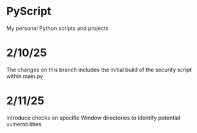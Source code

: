 # PyScript
My personal Python scripts and projects

# 2/10/25
The changes on this branch includes the initial build of the security script within main.py

# 2/11/25
Introduce checks on specific Window directories to identify potential vulnerabilities